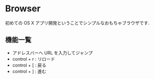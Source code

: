 Browser
=======
初めての OS X アプリ開発ということでシンプルなおもちゃブラウザです.

機能一覧
--------
* アドレスバーへ URL を入力してジャンプ
* control + r : リロード
* control + [ : 戻る
* control + ] : 進む